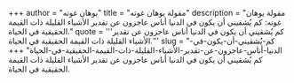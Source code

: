 +++
author = "يوهان غوته"
title = "مقولة يوهان غوته"
description = "مقولة يوهان غوته: كم يُشقيني أن يكون في الدنيا أناس عاجزون عن تقدير الأشياء القليلة ذات القيمة الحقيقية في الحياة."
quote = '''كم يُشقيني أن يكون في الدنيا أناس عاجزون عن تقدير الأشياء القليلة ذات القيمة الحقيقية في الحياة.''' 
slug = "كم-يُشقيني-أن-يكون-في-الدنيا-أناس-عاجزون-عن-تقدير-الأشياء-القليلة-ذات-القيمة-الحقيقية-في-الحياة"
+++
كم يُشقيني أن يكون في الدنيا أناس عاجزون عن تقدير الأشياء القليلة ذات القيمة الحقيقية في الحياة.
